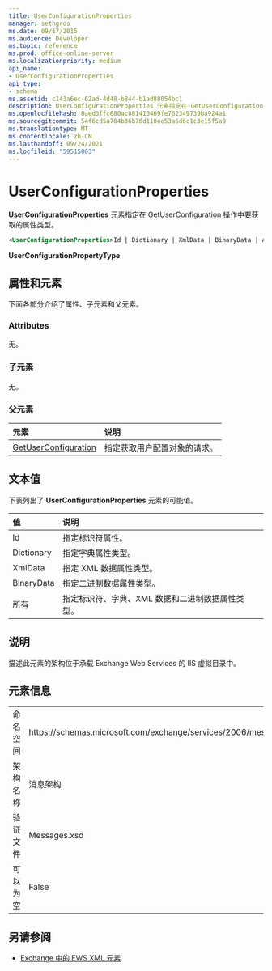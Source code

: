 ```yaml
---
title: UserConfigurationProperties
manager: sethgros
ms.date: 09/17/2015
ms.audience: Developer
ms.topic: reference
ms.prod: office-online-server
ms.localizationpriority: medium
api_name:
- UserConfigurationProperties
api_type:
- schema
ms.assetid: c143a6ec-62ad-4d48-b844-b1ad88054bc1
description: UserConfigurationProperties 元素指定在 GetUserConfiguration 操作中要获取的属性类型。
ms.openlocfilehash: 0aed3ffc680ac881410469fe762349739ba924a1
ms.sourcegitcommit: 54f6cd5a704b36b76d110ee53a6d6c1c3e15f5a9
ms.translationtype: MT
ms.contentlocale: zh-CN
ms.lasthandoff: 09/24/2021
ms.locfileid: "59515003"
---
```

# <a name="userconfigurationproperties"></a>UserConfigurationProperties

**UserConfigurationProperties** 元素指定在 GetUserConfiguration 操作中要获取的属性类型。 
  
```xml
<UserConfigurationProperties>Id | Dictionary | XmlData | BinaryData | All</UserConfigurationProperties>
```

 **UserConfigurationPropertyType**
## <a name="attributes-and-elements"></a>属性和元素

下面各部分介绍了属性、子元素和父元素。
  
### <a name="attributes"></a>Attributes

无。
  
### <a name="child-elements"></a>子元素

无。
  
### <a name="parent-elements"></a>父元素

|**元素**|**说明**|
|:-----|:-----|
|[GetUserConfiguration](getuserconfiguration.md) <br/> |指定获取用户配置对象的请求。  <br/> |
   
## <a name="text-value"></a>文本值

下表列出了 **UserConfigurationProperties** 元素的可能值。 
  
|**值**|**说明**|
|:-----|:-----|
|Id  <br/> |指定标识符属性。  <br/> |
|Dictionary  <br/> |指定字典属性类型。  <br/> |
|XmlData  <br/> |指定 XML 数据属性类型。  <br/> |
|BinaryData  <br/> |指定二进制数据属性类型。  <br/> |
|所有  <br/> |指定标识符、字典、XML 数据和二进制数据属性类型。  <br/> |
   
## <a name="remarks"></a>说明

描述此元素的架构位于承载 Exchange Web Services 的 IIS 虚拟目录中。
  
## <a name="element-information"></a>元素信息

|||
|:-----|:-----|
|命名空间  <br/> |https://schemas.microsoft.com/exchange/services/2006/messages  <br/> |
|架构名称  <br/> |消息架构  <br/> |
|验证文件  <br/> |Messages.xsd  <br/> |
|可以为空  <br/> |False  <br/> |
   
## <a name="see-also"></a>另请参阅



- [Exchange 中的 EWS XML 元素](ews-xml-elements-in-exchange.md)

